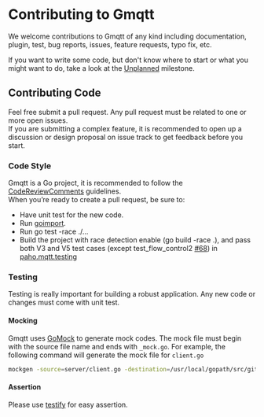 # Contributing to Gmqtt
We welcome contributions to Gmqtt of any kind including documentation, plugin, test, bug reports, issues, feature requests, typo fix, etc.  

If you want to write some code, but don't know where to start or what you might want to do, take a look at the [Unplanned](https://github.com/DrmagicE/gmqtt/milestone/2) milestone.

## Contributing Code
Feel free submit a pull request. Any pull request must be related to one or more open issues.   
If you are submitting a complex feature, it is recommended to open up a discussion or design proposal on issue track to get feedback before you start.

### Code Style
Gmqtt is a Go project, it is recommended to follow the [CodeReviewComments](https://github.com/golang/go/wiki/CodeReviewComments) guidelines.  
When you’re ready to create a pull request, be sure to:
* Have unit test for the new code.
* Run [goimport](https://godoc.org/golang.org/x/tools/cmd/goimports).
* Run go test -race ./... 
* Build the project with race detection enable (go build -race .), and pass both V3 and V5 test cases (except test_flow_control2 [#68](https://github.com/eclipse/paho.mqtt.testing/issues/68)) in [paho.mqtt.testing](https://github.com/eclipse/paho.mqtt.testing/tree/master/interoperability)


### Testing
Testing is really important for building a robust application. Any new code or changes must come with unit test.

#### Mocking
Gmqtt uses [GoMock](https://github.com/golang/mock) to generate mock codes. The mock file must begin with the source file name and ends with `_mock.go`. For example, the following command will generate the mock file for `client.go`
```bash
mockgen -source=server/client.go -destination=/usr/local/gopath/src/github.com/DrmagicE/gmqtt/server/client_mock.go -package=server -self_package=github.com/DrmagicE/gmqtt/server
```
#### Assertion
Please use [testify](https://github.com/stretchr/testify) for easy assertion.

